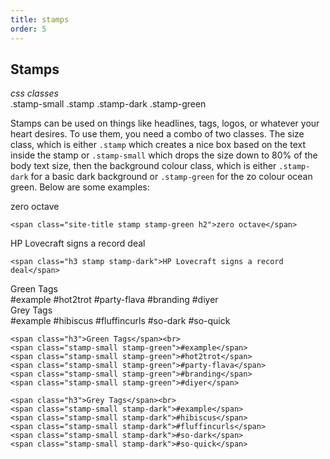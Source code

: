 ```yaml
---
title: stamps
order: 5
---
```


## Stamps

*css classes*  
<span class="stamp-small stamp-dark">.stamp-small</span>
<span class="stamp-small stamp-dark">.stamp</span>
<span class="stamp-small stamp-dark">.stamp-dark</span>
<span class="stamp-small stamp-dark">.stamp-green</span>

Stamps can be used on things like headlines, tags, logos, or whatever your heart desires. To use them, you need a combo of two classes. The size class, which is either `.stamp` which creates a nice box based on the text inside the stamp or `.stamp-small` which drops the size down to 80% of the body text size, then the background colour class, which is either `.stamp-dark` for a basic dark background or `.stamp-green` for the zo colour ocean green. Below are some examples:

<div class="box center-center">
  <span class="site-title stamp stamp-green h2">zero octave</span>
</div>

~~~
<span class="site-title stamp stamp-green h2">zero octave</span>
~~~

<div class="box center-center">
  <span class="h3 stamp stamp-dark">HP Lovecraft signs a record deal</span>
</div>

~~~
<span class="h3 stamp stamp-dark">HP Lovecraft signs a record deal</span>
~~~

<div class="drawer">

  <div class="box-50">
    <span class="h3">Green Tags</span><br>
    <span class="stamp-small stamp-green">#example</span>
    <span class="stamp-small stamp-green">#hot2trot</span>
    <span class="stamp-small stamp-green">#party-flava</span>
    <span class="stamp-small stamp-green">#branding</span>
    <span class="stamp-small stamp-green">#diyer</span>
  </div>

  <div class="box-50">
    <span class="h3">Grey Tags</span><br>
    <span class="stamp-small stamp-dark">#example</span>
    <span class="stamp-small stamp-dark">#hibiscus</span>
    <span class="stamp-small stamp-dark">#fluffincurls</span>
    <span class="stamp-small stamp-dark">#so-dark</span>
    <span class="stamp-small stamp-dark">#so-quick</span>
  </div>

</div>

```
<span class="h3">Green Tags</span><br>
<span class="stamp-small stamp-green">#example</span>
<span class="stamp-small stamp-green">#hot2trot</span>
<span class="stamp-small stamp-green">#party-flava</span>
<span class="stamp-small stamp-green">#branding</span>
<span class="stamp-small stamp-green">#diyer</span>

<span class="h3">Grey Tags</span><br>
<span class="stamp-small stamp-dark">#example</span>
<span class="stamp-small stamp-dark">#hibiscus</span>
<span class="stamp-small stamp-dark">#fluffincurls</span>
<span class="stamp-small stamp-dark">#so-dark</span>
<span class="stamp-small stamp-dark">#so-quick</span>
```
